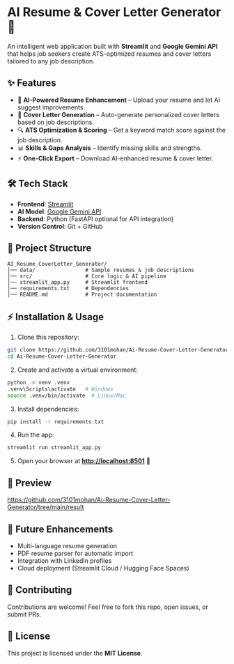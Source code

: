 # AI Resume & Cover Letter Generator 🚀

An intelligent web application built with **Streamlit** and **Google Gemini API** that helps job seekers create ATS-optimized resumes and cover letters tailored to any job description.

## ✨ Features

* 📄 **AI-Powered Resume Enhancement** – Upload your resume and let AI suggest improvements.
* 📝 **Cover Letter Generation** – Auto-generate personalized cover letters based on job descriptions.
* 🔍 **ATS Optimization & Scoring** – Get a keyword match score against the job description.
* 📊 **Skills & Gaps Analysis** – Identify missing skills and strengths.
* ⚡ **One-Click Export** – Download AI-enhanced resume & cover letter.

## 🛠️ Tech Stack

* **Frontend**: [Streamlit](https://streamlit.io/)
* **AI Model**: [Google Gemini API](https://ai.google.dev/)
* **Backend**: Python (FastAPI optional for API integration)
* **Version Control**: Git + GitHub

## 📂 Project Structure

```
AI_Resume_CoverLetter_Generator/
│── data/                # Sample resumes & job descriptions
│── src/                 # Core logic & AI pipeline
│── streamlit_app.py     # Streamlit frontend
│── requirements.txt     # Dependencies
│── README.md            # Project documentation
```

## ⚡ Installation & Usage

1. Clone this repository:

```bash
git clone https://github.com/3101mohan/Ai-Resume-Cover-Letter-Generator.git
cd Ai-Resume-Cover-Letter-Generator
```

2. Create and activate a virtual environment:

```bash
python -m venv .venv
.venv\Scripts\activate   # Windows
source .venv/bin/activate  # Linux/Mac
```

3. Install dependencies:

```bash
pip install -r requirements.txt
```

4. Run the app:

```bash
streamlit run streamlit_app.py
```

5. Open your browser at **[http://localhost:8501](http://localhost:8501)** 🎉

## 📸 Preview
https://github.com/3101mohan/Ai-Resume-Cover-Letter-Generator/tree/main/result
## 🌟 Future Enhancements

* Multi-language resume generation
* PDF resume parser for automatic import
* Integration with LinkedIn profiles
* Cloud deployment (Streamlit Cloud / Hugging Face Spaces)

## 🤝 Contributing

Contributions are welcome! Feel free to fork this repo, open issues, or submit PRs.

## 📜 License

This project is licensed under the **MIT License**.
